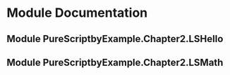 # Module Documentation

## Module PureScriptbyExample.Chapter2.LSHello

## Module PureScriptbyExample.Chapter2.LSMath